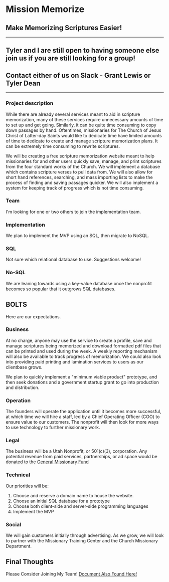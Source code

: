 # Mission Memorize

## Make Memorizing Scriptures Easier!
---

## Tyler and I are still open to having someone else join us if you are still looking for a group!

## Contact either of us on Slack - Grant Lewis or Tyler Dean

----
### Project description

While there are already several services meant to aid in scripture memorization, many of these services require unnecessary amounts of time to set up and get going.  Similarly, it can be quite time consuming to copy down passages by hand.  Oftentimes, missionaries for The Church of Jesus Christ of Latter-day Saints would like to dedicate time have limited amounts of time to dedicate to create and manage scripture memorization plans.  It can be extremely time consuming to rewrite scriptures.

We will be creating a free scripture memorization website meant to help missionaries for and other users quickly save, manage, and print scriptures from the four standard works of the Church.  We will implement a database which contains scripture verses to pull data from.  We will also allow for short hand references, searching, and mass importing lists to make the process of finding and saving passages quicker. We will also implement a system for keeping track of progress which is not time consuming.

### Team
I'm looking for one or two others to join the implementation team.

### Implementation
We plan to implement the MVP using an SQL, then migrate to NoSQL.

### SQL
Not sure which relational database to use. Suggestions welcome!

### No-SQL
We are leaning towards using a key-value database once the nonprofit becomes so popular that it outgrows SQL databases.

## BOLTS
Here are our expectations.

### Business
At no charge, anyone may use the service to create a profile, save and manage scriptures being memorized and download formatted pdf files that can be printed and used during the week.  A weekly reporting mechanism will also be available to track progress of memorization.
We could also look into providing paid printing and lamination services to users as our clientbase grows.

We plan to quickly implement a "minimum viable product" prototype, and then seek donations and a government startup grant to go into production and distribution.

### Operation
The founders will operate the application until it becomes more successful, at which time we will hire a staff, led by a Chief Operating Officer (COO) to ensure value to our customers.  The nonprofit will then look for more ways to use technology to further missionary work.

### Legal
The business will be a Utah Nonprofit, or 501(c)(3), corporation.  Any potential revenue from paid services, partnerships, or ad space would be donated to the [General Missionary Fund](https://philanthropies.churchofjesuschrist.org/missionary)


### Technical
Our priorities will be:
1. Choose and reserve a domain name to house the website.
2. Choose an initial SQL database for a prototype
3. Choose both client-side and server-side programming languages
4. Implement the MVP


### Social
We will gain customers initially through advertising.  As we grow, we will look to partner with the Missionary Training Center and the Church Missionary Department.

## Final Thoughts
Please Consider Joining My Team! [Document Also Found Here!](https://docs.google.com/document/d/16eae4M3wie8OWqitwOnH6zMvAr0P9lTOFWCDjdwaKy0/edit?usp=sharing)



